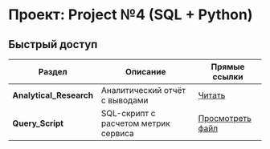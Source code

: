 # Проект: Project №4 (SQL + Python)

## Быстрый доступ

| Раздел                   | Описание                                     | Прямые ссылки |
|--------------------------|----------------------------------------------|---------------|
| **Analytical_Research**  | Аналитический отчёт с выводами                      | [Читать](https://github.com/vavarina/yandex_projects/blob/main/Project%20%E2%84%964/Analytical_Research.ipynb) |
| **Query_Script**         | SQL-скрипт с расчетом метрик сервиса                | [Просмотреть файл](https://github.com/vavarina/yandex_projects/blob/main/Project%20%E2%84%964/query_script.sql) |
